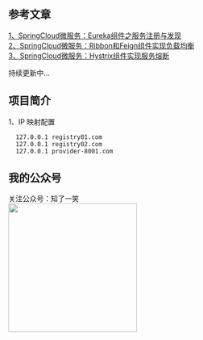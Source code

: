 ## 参考文章

<a href="https://mp.weixin.qq.com/s?__biz=MzU4Njg0MzYwNw==&mid=2247483697&idx=1&sn=723b38f79daf396b0d902a856e70e3fc&chksm=fdf45589ca83dc9fd852f9d10bbbca6d18124757bd31c5235f7bbd918f3c7e92e144ff384443&token=949711998&lang=zh_CN#rd">
1、SpringCloud微服务：Eureka组件之服务注册与发现</a><br/>

<a href="https://mp.weixin.qq.com/s?__biz=MzU4Njg0MzYwNw==&mid=2247483981&idx=1&sn=1c5272fca0521ad85fb9d8b2be666492&chksm=fdf456f5ca83dfe3e0cd9caadc2ecf646584af805be2999935c792b839f2bfadbe5773249e97&token=2068987278&lang=zh_CN#rd">
2、SpringCloud微服务：Ribbon和Feign组件实现负载均衡</a><br/>

<a href="">
3、SpringCloud微服务：Hystrix组件实现服务熔断</a><br/>

持续更新中...

## 项目简介

1、IP 映射配置
```
  127.0.0.1 registry01.com
  127.0.0.1 registry02.com
  127.0.0.1 provider-8001.com
``` 

## 我的公众号
关注公众号：知了一笑<br/>
<img width="255px" height="255px" src="https://avatars0.githubusercontent.com/u/50793885?s=460&v=4"/><br/>
